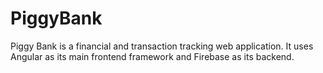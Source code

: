 # PiggyBank

Piggy Bank is a financial and transaction tracking web application. It uses Angular as its main frontend framework and Firebase as its backend.
